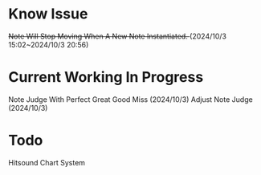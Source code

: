 # Know Issue
<del> Note Will Stop Moving When A New Note Instantiated. </del> (2024/10/3 15:02~2024/10/3 20:56)

# Current Working In Progress
Note Judge With Perfect Great Good Miss (2024/10/3)
Adjust Note Judge (2024/10/3)

# Todo
Hitsound
Chart System
